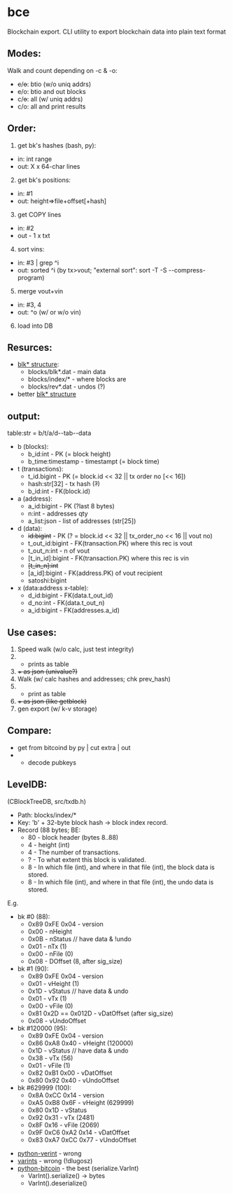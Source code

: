 # bce
Blockchain export.
CLI utility to export blockchain data into plain text format

## Modes:
Walk and count depending on -c & -o:
- ~~c~~/~~o~~: btio (w/o uniq addrs)
- ~~c~~/o: btio and out blocks
- c/~~o~~: all (w/ uniq addrs)
- c/o: all and print results

## Order:
1. get bk's hashes (bash, py):
  - in: int range
  - out: X x 64-char lines
2. get bk's positions:
  - in: #1
  - out: height=>file+offset[+hash]
3. get COPY lines
  - in: #2
  - out - 1 x txt
4. sort vins:
  - in: #3 | grep ^i
  - out: sorted ^i (by tx>vout; "external sort": sort -T -S --compress-program)
5. merge vout+vin
  - in: #3, 4
  - out: ^o (w/ or w/o vin)
6. load into DB

## Resurces:
- [blk* structure]("https://en.bitcoin.it/wiki/Bitcoin_Core_0.11_(ch_2):_Data_Storage"):
  - blocks/blk*.dat - main data
  - blocks/index/* - where blocks are
  - blocks/rev*.dat - undos (?)
- better [blk* structure](https://learnmeabitcoin.com/guide/blkdat)

## output:
table:str = b/t/a/d--tab--data

* b (blocks):
  * b_id:int - PK (= block height)
  * b_time:timestamp - timestampt (= block time)
* t (transactions):
  * t_id.bigint - PK (= block.id << 32 || tx order no [<< 16])
  * hash:str[32] - tx hash (~~?~~)
  * b_id:int - FK(block.id)
* a (address):
  * a_id:bigint - PK (?last 8 bytes)
  * n:int - addresses qty
  * a_list:json - list of addresses (str[25])
* d (data):
  * ~~id:bigint~~ - PK (? = block.id << 32 || tx_order_no << 16 || vout no)
  * t_out_id:bigint - FK(transaction.PK) where this rec is vout
  * t_out_n:int - n of vout
  * [t_in_id]:bigint - FK(transaction.PK) where this rec is vin
  * ~~[t_in_n]:int~~
  * [a_id]:bigint - FK(address.PK) of vout recipient
  * satoshi:bigint
* x (data:address x-table):
  * d_id:bigint - FK(data.t_out_id)
  * d_no:int - FK(data.t_out_n)
  * a_id:bigint - FK(addresses.a_id)

## Use cases:
1. Speed walk (w/o calc, just test integrity)
2. + prints as table
3. ~~+ as json (univalue?)~~
4. Walk (w/ calc hashes and addresses; chk prev_hash)
5. + print as table
6. ~~+ as json (like getblock)~~
7. gen export (w/ k-v storage)

## Compare:
- get from bitcoind by py | cut extra | out
- + decode pubkeys

## LevelDB:
(CBlockTreeDB, src/txdb.h)
- Path: blocks/index/*
- Key: 'b' + 32-byte block hash -> block index record.
- Record (88 bytes; BE:
  * 80 - block header (bytes 8..88)
  * 4 - height (int)
  * 4 - The number of transactions.
  * ? - To what extent this block is validated.
  * 8 - In which file (int), and where in that file (int), the block data is stored.
  * 8 - In which file (int), and where in that file (int), the undo data is stored.

E.g.

- bk #0 (88):
  - 0x89 0xFE 0x04 - version
  - 0x00 - nHeight
  - 0x0B - nStatus	// have data & !undo
  - 0x01 - nTx (1)
  - 0x00 - nFile (0)
  - 0x08 - DOffset (8, after sig_size)
- bk #1 (90):
  - 0x89 0xFE 0x04 - version
  - 0x01 - vHeight (1)
  - 0x1D - vStatus	// have data & undo
  - 0x01 - vTx (1)
  - 0x00 - vFile (0)
  - 0x81 0x2D == 0x012D - vDatOffset (after sig_size)
  - 0x08 - vUndoOffset
- bk #120000 (95):
  - 0x89 0xFE 0x04 - version
  - 0x86 0xA8 0x40 - vHeight (120000)
  - 0x1D - vStatus	// have data & undo
  - 0x38 - vTx (56)
  - 0x01 - vFile (1)
  - 0x82 0xB1 0x00 - vDatOffset
  - 0x80 0x92 0x40 - vUndoOffset
- bk #629999 (100):
  - 0x8A 0xCC 0x14 - version
  - 0xA5 0xB8 0x6F - vHeight (629999)
  - 0x80 0x1D - vStatus
  - 0x92 0x31 - vTx (2481)
  - 0x8F 0x16 - vFile (2069)
  - 0x9F 0xC6 0xA2 0x14 - vDatOffset
  - 0x83 0xA7 0xCC 0x77 - vUndoOffset

* [python-verint](https://github.com/fmoo/python-varint) - wrong
* [varints](https://github.com/bright-tools/varints) - wrong (!dlugosz)
* [python-bitcoin](https://github.com/maaku/python-bitcoin) - the best (serialize.VarInt)
  * VarInt(<int>).serialize() -> bytes
  * VarInt().deserialize()

